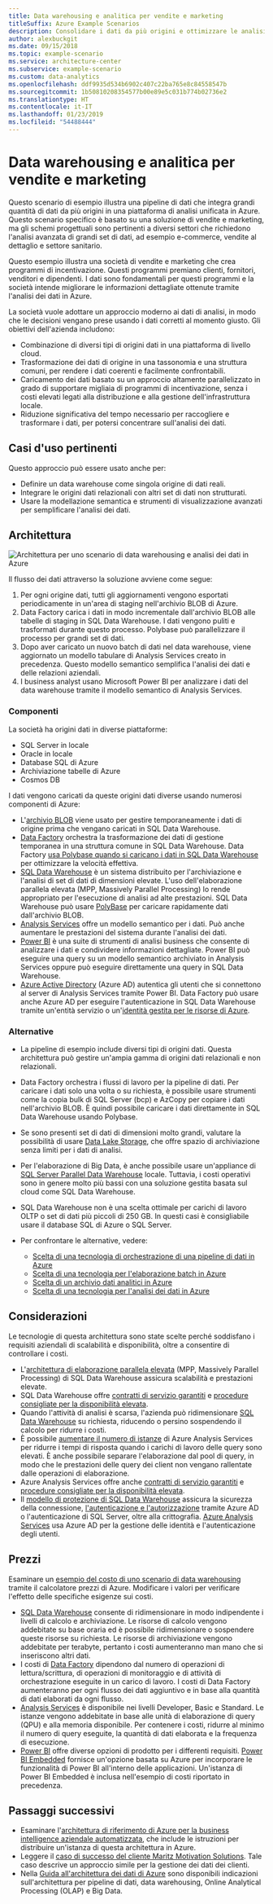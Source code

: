 ```yaml
---
title: Data warehousing e analitica per vendite e marketing
titleSuffix: Azure Example Scenarios
description: Consolidare i dati da più origini e ottimizzare le analisi dei dati.
author: alexbuckgit
ms.date: 09/15/2018
ms.topic: example-scenario
ms.service: architecture-center
ms.subservice: example-scenario
ms.custom: data-analytics
ms.openlocfilehash: ddf9935d534b6902c407c22ba765e8c84558547b
ms.sourcegitcommit: 1b50810208354577b00e89e5c031b774b02736e2
ms.translationtype: HT
ms.contentlocale: it-IT
ms.lasthandoff: 01/23/2019
ms.locfileid: "54488444"
---
```

# <a name="data-warehousing-and-analytics-for-sales-and-marketing"></a>Data warehousing e analitica per vendite e marketing

Questo scenario di esempio illustra una pipeline di dati che integra grandi quantità di dati da più origini in una piattaforma di analisi unificata in Azure. Questo scenario specifico è basato su una soluzione di vendite e marketing, ma gli schemi progettuali sono pertinenti a diversi settori che richiedono l'analisi avanzata di grandi set di dati, ad esempio e-commerce, vendite al dettaglio e settore sanitario.

Questo esempio illustra una società di vendite e marketing che crea programmi di incentivazione. Questi programmi premiano clienti, fornitori, venditori e dipendenti. I dati sono fondamentali per questi programmi e la società intende migliorare le informazioni dettagliate ottenute tramite l'analisi dei dati in Azure.

La società vuole adottare un approccio moderno ai dati di analisi, in modo che le decisioni vengano prese usando i dati corretti al momento giusto. Gli obiettivi dell'azienda includono:

- Combinazione di diversi tipi di origini dati in una piattaforma di livello cloud.
- Trasformazione dei dati di origine in una tassonomia e una struttura comuni, per rendere i dati coerenti e facilmente confrontabili.
- Caricamento dei dati basato su un approccio altamente parallelizzato in grado di supportare migliaia di programmi di incentivazione, senza i costi elevati legati alla distribuzione e alla gestione dell'infrastruttura locale.
- Riduzione significativa del tempo necessario per raccogliere e trasformare i dati, per potersi concentrare sull'analisi dei dati.

## <a name="relevant-use-cases"></a>Casi d'uso pertinenti

Questo approccio può essere usato anche per:

- Definire un data warehouse come singola origine di dati reali.
- Integrare le origini dati relazionali con altri set di dati non strutturati.
- Usare la modellazione semantica e strumenti di visualizzazione avanzati per semplificare l'analisi dei dati.

## <a name="architecture"></a>Architettura

![Architettura per uno scenario di data warehousing e analisi dei dati in Azure][architecture]

Il flusso dei dati attraverso la soluzione avviene come segue:

1. Per ogni origine dati, tutti gli aggiornamenti vengono esportati periodicamente in un'area di staging nell'archivio BLOB di Azure.
2. Data Factory carica i dati in modo incrementale dall'archivio BLOB alle tabelle di staging in SQL Data Warehouse. I dati vengono puliti e trasformati durante questo processo. Polybase può parallelizzare il processo per grandi set di dati.
3. Dopo aver caricato un nuovo batch di dati nel data warehouse, viene aggiornato un modello tabulare di Analysis Services creato in precedenza. Questo modello semantico semplifica l'analisi dei dati e delle relazioni aziendali.
4. I business analyst usano Microsoft Power BI per analizzare i dati del data warehouse tramite il modello semantico di Analysis Services.

### <a name="components"></a>Componenti

La società ha origini dati in diverse piattaforme:

- SQL Server in locale
- Oracle in locale
- Database SQL di Azure
- Archiviazione tabelle di Azure
- Cosmos DB

I dati vengono caricati da queste origini dati diverse usando numerosi componenti di Azure:

- L'[archivio BLOB](/azure/storage/blobs/storage-blobs-introduction) viene usato per gestire temporaneamente i dati di origine prima che vengano caricati in SQL Data Warehouse.
- [Data Factory](/azure/data-factory) orchestra la trasformazione dei dati di gestione temporanea in una struttura comune in SQL Data Warehouse. Data Factory [usa Polybase quando si caricano i dati in SQL Data Warehouse](/azure/data-factory/connector-azure-sql-data-warehouse#use-polybase-to-load-data-into-azure-sql-data-warehouse) per ottimizzare la velocità effettiva.
- [SQL Data Warehouse](/azure/sql-data-warehouse/sql-data-warehouse-overview-what-is) è un sistema distribuito per l'archiviazione e l'analisi di set di dati di dimensioni elevate. L'uso dell'elaborazione parallela elevata (MPP, Massively Parallel Processing) lo rende appropriato per l'esecuzione di analisi ad alte prestazioni. SQL Data Warehouse può usare [PolyBase](/sql/relational-databases/polybase/polybase-guide) per caricare rapidamente dati dall'archivio BLOB.
- [Analysis Services](/azure/analysis-services) offre un modello semantico per i dati. Può anche aumentare le prestazioni del sistema durante l'analisi dei dati.
- [Power BI](/power-bi) è una suite di strumenti di analisi business che consente di analizzare i dati e condividere informazioni dettagliate. Power BI può eseguire una query su un modello semantico archiviato in Analysis Services oppure può eseguire direttamente una query in SQL Data Warehouse.
- [Azure Active Directory](/azure/active-directory) (Azure AD) autentica gli utenti che si connettono al server di Analysis Services tramite Power BI. Data Factory può usare anche Azure AD per eseguire l'autenticazione in SQL Data Warehouse tramite un'entità servizio o un'[identità gestita per le risorse di Azure](/azure/active-directory/managed-identities-azure-resources/overview).

### <a name="alternatives"></a>Alternative

- La pipeline di esempio include diversi tipi di origini dati. Questa architettura può gestire un'ampia gamma di origini dati relazionali e non relazionali.
- Data Factory orchestra i flussi di lavoro per la pipeline di dati. Per caricare i dati solo una volta o su richiesta, è possibile usare strumenti come la copia bulk di SQL Server (bcp) e AzCopy per copiare i dati nell'archivio BLOB. È quindi possibile caricare i dati direttamente in SQL Data Warehouse usando Polybase.
- Se sono presenti set di dati di dimensioni molto grandi, valutare la possibilità di usare [Data Lake Storage](/azure/storage/data-lake-storage/introduction), che offre spazio di archiviazione senza limiti per i dati di analisi.
- Per l'elaborazione di Big Data, è anche possibile usare un'appliance di [SQL Server Parallel Data Warehouse](/sql/analytics-platform-system) locale. Tuttavia, i costi operativi sono in genere molto più bassi con una soluzione gestita basata sul cloud come SQL Data Warehouse.
- SQL Data Warehouse non è una scelta ottimale per carichi di lavoro OLTP o set di dati più piccoli di 250 GB. In questi casi è consigliabile usare il database SQL di Azure o SQL Server.
- Per confrontare le alternative, vedere:

  - [Scelta di una tecnologia di orchestrazione di una pipeline di dati in Azure](/azure/architecture/data-guide/technology-choices/pipeline-orchestration-data-movement)
  - [Scelta di una tecnologia per l'elaborazione batch in Azure](/azure/architecture/data-guide/technology-choices/batch-processing)
  - [Scelta di un archivio dati analitici in Azure](/azure/architecture/data-guide/technology-choices/analytical-data-stores)
  - [Scelta di una tecnologia per l'analisi dei dati in Azure](/azure/architecture/data-guide/technology-choices/analysis-visualizations-reporting)

## <a name="considerations"></a>Considerazioni

Le tecnologie di questa architettura sono state scelte perché soddisfano i requisiti aziendali di scalabilità e disponibilità, oltre a consentire di controllare i costi.

- L'[architettura di elaborazione parallela elevata](/azure/sql-data-warehouse/massively-parallel-processing-mpp-architecture) (MPP, Massively Parallel Processing) di SQL Data Warehouse assicura scalabilità e prestazioni elevate.
- SQL Data Warehouse offre [contratti di servizio garantiti](https://azure.microsoft.com/support/legal/sla/sql-data-warehouse) e [procedure consigliate per la disponibilità elevata](/azure/sql-data-warehouse/sql-data-warehouse-best-practices).
- Quando l'attività di analisi è scarsa, l'azienda può ridimensionare [SQL Data Warehouse](/azure/sql-data-warehouse/sql-data-warehouse-manage-compute-overview) su richiesta, riducendo o persino sospendendo il calcolo per ridurre i costi.
- È possibile [aumentare il numero di istanze](/azure/analysis-services/analysis-services-scale-out) di Azure Analysis Services per ridurre i tempi di risposta quando i carichi di lavoro delle query sono elevati. È anche possibile separare l'elaborazione dal pool di query, in modo che le prestazioni delle query dei client non vengano rallentate dalle operazioni di elaborazione.
- Azure Analysis Services offre anche [contratti di servizio garantiti](https://azure.microsoft.com/support/legal/sla/analysis-services) e [procedure consigliate per la disponibilità elevata](/azure/analysis-services/analysis-services-bcdr).
- Il [modello di protezione di SQL Data Warehouse](/azure/sql-data-warehouse/sql-data-warehouse-overview-manage-security) assicura la sicurezza della connessione, [l'autenticazione e l'autorizzazione](/azure/sql-data-warehouse/sql-data-warehouse-authentication) tramite Azure AD o l'autenticazione di SQL Server, oltre alla crittografia. [Azure Analysis Services](/azure/analysis-services/analysis-services-manage-users) usa Azure AD per la gestione delle identità e l'autenticazione degli utenti.

## <a name="pricing"></a>Prezzi

Esaminare un [esempio del costo di uno scenario di data warehousing][calculator] tramite il calcolatore prezzi di Azure. Modificare i valori per verificare l'effetto delle specifiche esigenze sui costi.

- [SQL Data Warehouse](https://azure.microsoft.com/pricing/details/sql-data-warehouse/gen2) consente di ridimensionare in modo indipendente i livelli di calcolo e archiviazione. Le risorse di calcolo vengono addebitate su base oraria ed è possibile ridimensionare o sospendere queste risorse su richiesta. Le risorse di archiviazione vengono addebitate per terabyte, pertanto i costi aumenteranno man mano che si inseriscono altri dati.
- I costi di [Data Factory](https://azure.microsoft.com/pricing/details/data-factory) dipendono dal numero di operazioni di lettura/scrittura, di operazioni di monitoraggio e di attività di orchestrazione eseguite in un carico di lavoro. I costi di Data Factory aumenteranno per ogni flusso dei dati aggiuntivo e in base alla quantità di dati elaborati da ogni flusso.
- [Analysis Services](https://azure.microsoft.com/pricing/details/analysis-services) è disponibile nei livelli Developer, Basic e Standard. Le istanze vengono addebitate in base alle unità di elaborazione di query (QPU) e alla memoria disponibile. Per contenere i costi, ridurre al minimo il numero di query eseguite, la quantità di dati elaborata e la frequenza di esecuzione.
- [Power BI](https://powerbi.microsoft.com/pricing) offre diverse opzioni di prodotto per i differenti requisiti. [Power BI Embedded](https://azure.microsoft.com/pricing/details/power-bi-embedded) fornisce un'opzione basata su Azure per incorporare le funzionalità di Power BI all'interno delle applicazioni. Un'istanza di Power BI Embedded è inclusa nell'esempio di costi riportato in precedenza.

## <a name="next-steps"></a>Passaggi successivi

- Esaminare l'[architettura di riferimento di Azure per la business intelligence aziendale automatizzata](/azure/architecture/reference-architectures/data/enterprise-bi-adf), che include le istruzioni per distribuire un'istanza di questa architettura in Azure.
- Leggere il [caso di successo del cliente Maritz Motivation Solutions][source-document]. Tale caso descrive un approccio simile per la gestione dei dati dei clienti.
- Nella [Guida all'architettura dei dati di Azure](/azure/architecture/data-guide) sono disponibili indicazioni sull'architettura per pipeline di dati, data warehousing, Online Analytical Processing (OLAP) e Big Data.

<!-- links -->

[source-document]: https://customers.microsoft.com/story/maritz
[calculator]: https://azure.com/e/b798fb70c53e4dd19fdeacea4db78276
[architecture]: ./media/architecture-data-warehouse.png
